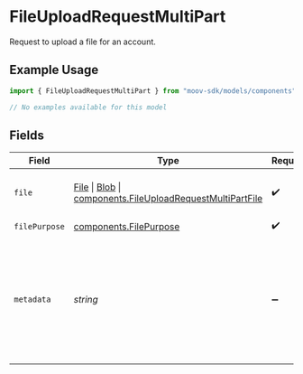 # FileUploadRequestMultiPart

Request to upload a file for an account.

## Example Usage

```typescript
import { FileUploadRequestMultiPart } from "moov-sdk/models/components";

// No examples available for this model
```

## Fields

| Field                                                                                                                                                                                                                                  | Type                                                                                                                                                                                                                                   | Required                                                                                                                                                                                                                               | Description                                                                                                                                                                                                                            | Example                                                                                                                                                                                                                                |
| -------------------------------------------------------------------------------------------------------------------------------------------------------------------------------------------------------------------------------------- | -------------------------------------------------------------------------------------------------------------------------------------------------------------------------------------------------------------------------------------- | -------------------------------------------------------------------------------------------------------------------------------------------------------------------------------------------------------------------------------------- | -------------------------------------------------------------------------------------------------------------------------------------------------------------------------------------------------------------------------------------- | -------------------------------------------------------------------------------------------------------------------------------------------------------------------------------------------------------------------------------------- |
| `file`                                                                                                                                                                                                                                 | [File](https://developer.mozilla.org/en-US/docs/Web/API/File) \| [Blob](https://developer.mozilla.org/en-US/docs/Web/API/Blob) \| [components.FileUploadRequestMultiPartFile](../../models/components/fileuploadrequestmultipartfile.md) | :heavy_check_mark:                                                                                                                                                                                                                     | The file to be added. Valid types are `csv`, `png`, `jpeg`, `pdf`.                                                                                                                                                                     |                                                                                                                                                                                                                                        |
| `filePurpose`                                                                                                                                                                                                                          | [components.FilePurpose](../../models/components/filepurpose.md)                                                                                                                                                                       | :heavy_check_mark:                                                                                                                                                                                                                     | The file's purpose.                                                                                                                                                                                                                    | representative_verification                                                                                                                                                                                                            |
| `metadata`                                                                                                                                                                                                                             | *string*                                                                                                                                                                                                                               | :heavy_minus_sign:                                                                                                                                                                                                                     | Additional metadata to be stored with the file, formatted as a JSON string.<br/><br/>Valid keys are `representative_id`, `comment`, `requirement_id`, `error_code`.                                                                    | {"requirement_id": "document.individual.verification"}                                                                                                                                                                                 |